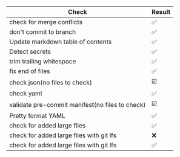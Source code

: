 | Check | Result |
| --- | --- |
| check for merge conflicts | :white_check_mark:|
| don't commit to branch | :white_check_mark:|
| Update markdown table of contents | :white_check_mark:|
| Detect secrets | :white_check_mark:|
| trim trailing whitespace | :white_check_mark:|
| fix end of files | :white_check_mark:|
| check json(no files to check) | :ballot_box_with_check:|
| check yaml | :white_check_mark:|
| validate pre-commit manifest(no files to check) | :ballot_box_with_check:|
| Pretty format YAML | :white_check_mark:|
| check for added large files | :white_check_mark:|
| check for added large files with git lfs | :x:|
| check for added large files with git lfs | :white_check_mark:|
